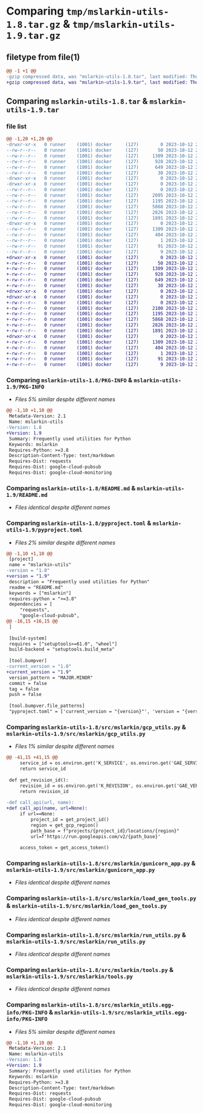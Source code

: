# Comparing `tmp/mslarkin-utils-1.8.tar.gz` & `tmp/mslarkin-utils-1.9.tar.gz`

## filetype from file(1)

```diff
@@ -1 +1 @@
-gzip compressed data, was "mslarkin-utils-1.8.tar", last modified: Thu Oct 12 23:33:10 2023, max compression
+gzip compressed data, was "mslarkin-utils-1.9.tar", last modified: Thu Oct 12 23:46:31 2023, max compression
```

## Comparing `mslarkin-utils-1.8.tar` & `mslarkin-utils-1.9.tar`

### file list

```diff
@@ -1,20 +1,20 @@
-drwxr-xr-x   0 runner    (1001) docker     (127)        0 2023-10-12 23:33:10.927997 mslarkin-utils-1.8/
--rw-r--r--   0 runner    (1001) docker     (127)       50 2023-10-12 23:32:51.000000 mslarkin-utils-1.8/MANIFEST.in
--rw-r--r--   0 runner    (1001) docker     (127)     1309 2023-10-12 23:33:10.927997 mslarkin-utils-1.8/PKG-INFO
--rw-r--r--   0 runner    (1001) docker     (127)      928 2023-10-12 23:32:51.000000 mslarkin-utils-1.8/README.md
--rw-r--r--   0 runner    (1001) docker     (127)      649 2023-10-12 23:32:57.000000 mslarkin-utils-1.8/pyproject.toml
--rw-r--r--   0 runner    (1001) docker     (127)       38 2023-10-12 23:33:10.927997 mslarkin-utils-1.8/setup.cfg
-drwxr-xr-x   0 runner    (1001) docker     (127)        0 2023-10-12 23:33:10.915996 mslarkin-utils-1.8/src/
-drwxr-xr-x   0 runner    (1001) docker     (127)        0 2023-10-12 23:33:10.919996 mslarkin-utils-1.8/src/mslarkin/
--rw-r--r--   0 runner    (1001) docker     (127)        0 2023-10-12 23:32:51.000000 mslarkin-utils-1.8/src/mslarkin/__init__.py
--rw-r--r--   0 runner    (1001) docker     (127)     2095 2023-10-12 23:32:51.000000 mslarkin-utils-1.8/src/mslarkin/gcp_utils.py
--rw-r--r--   0 runner    (1001) docker     (127)     1195 2023-10-12 23:32:51.000000 mslarkin-utils-1.8/src/mslarkin/gunicorn_app.py
--rw-r--r--   0 runner    (1001) docker     (127)     5868 2023-10-12 23:32:51.000000 mslarkin-utils-1.8/src/mslarkin/load_gen_tools.py
--rw-r--r--   0 runner    (1001) docker     (127)     2826 2023-10-12 23:32:51.000000 mslarkin-utils-1.8/src/mslarkin/run_utils.py
--rw-r--r--   0 runner    (1001) docker     (127)     1891 2023-10-12 23:32:51.000000 mslarkin-utils-1.8/src/mslarkin/tools.py
-drwxr-xr-x   0 runner    (1001) docker     (127)        0 2023-10-12 23:33:10.927997 mslarkin-utils-1.8/src/mslarkin_utils.egg-info/
--rw-r--r--   0 runner    (1001) docker     (127)     1309 2023-10-12 23:33:10.000000 mslarkin-utils-1.8/src/mslarkin_utils.egg-info/PKG-INFO
--rw-r--r--   0 runner    (1001) docker     (127)      404 2023-10-12 23:33:10.000000 mslarkin-utils-1.8/src/mslarkin_utils.egg-info/SOURCES.txt
--rw-r--r--   0 runner    (1001) docker     (127)        1 2023-10-12 23:33:10.000000 mslarkin-utils-1.8/src/mslarkin_utils.egg-info/dependency_links.txt
--rw-r--r--   0 runner    (1001) docker     (127)       91 2023-10-12 23:33:10.000000 mslarkin-utils-1.8/src/mslarkin_utils.egg-info/requires.txt
--rw-r--r--   0 runner    (1001) docker     (127)        9 2023-10-12 23:33:10.000000 mslarkin-utils-1.8/src/mslarkin_utils.egg-info/top_level.txt
+drwxr-xr-x   0 runner    (1001) docker     (127)        0 2023-10-12 23:46:31.855183 mslarkin-utils-1.9/
+-rw-r--r--   0 runner    (1001) docker     (127)       50 2023-10-12 23:46:16.000000 mslarkin-utils-1.9/MANIFEST.in
+-rw-r--r--   0 runner    (1001) docker     (127)     1309 2023-10-12 23:46:31.855183 mslarkin-utils-1.9/PKG-INFO
+-rw-r--r--   0 runner    (1001) docker     (127)      928 2023-10-12 23:46:16.000000 mslarkin-utils-1.9/README.md
+-rw-r--r--   0 runner    (1001) docker     (127)      649 2023-10-12 23:46:20.000000 mslarkin-utils-1.9/pyproject.toml
+-rw-r--r--   0 runner    (1001) docker     (127)       38 2023-10-12 23:46:31.855183 mslarkin-utils-1.9/setup.cfg
+drwxr-xr-x   0 runner    (1001) docker     (127)        0 2023-10-12 23:46:31.851183 mslarkin-utils-1.9/src/
+drwxr-xr-x   0 runner    (1001) docker     (127)        0 2023-10-12 23:46:31.851183 mslarkin-utils-1.9/src/mslarkin/
+-rw-r--r--   0 runner    (1001) docker     (127)        0 2023-10-12 23:46:16.000000 mslarkin-utils-1.9/src/mslarkin/__init__.py
+-rw-r--r--   0 runner    (1001) docker     (127)     2100 2023-10-12 23:46:16.000000 mslarkin-utils-1.9/src/mslarkin/gcp_utils.py
+-rw-r--r--   0 runner    (1001) docker     (127)     1195 2023-10-12 23:46:16.000000 mslarkin-utils-1.9/src/mslarkin/gunicorn_app.py
+-rw-r--r--   0 runner    (1001) docker     (127)     5868 2023-10-12 23:46:16.000000 mslarkin-utils-1.9/src/mslarkin/load_gen_tools.py
+-rw-r--r--   0 runner    (1001) docker     (127)     2826 2023-10-12 23:46:16.000000 mslarkin-utils-1.9/src/mslarkin/run_utils.py
+-rw-r--r--   0 runner    (1001) docker     (127)     1891 2023-10-12 23:46:16.000000 mslarkin-utils-1.9/src/mslarkin/tools.py
+drwxr-xr-x   0 runner    (1001) docker     (127)        0 2023-10-12 23:46:31.855183 mslarkin-utils-1.9/src/mslarkin_utils.egg-info/
+-rw-r--r--   0 runner    (1001) docker     (127)     1309 2023-10-12 23:46:31.000000 mslarkin-utils-1.9/src/mslarkin_utils.egg-info/PKG-INFO
+-rw-r--r--   0 runner    (1001) docker     (127)      404 2023-10-12 23:46:31.000000 mslarkin-utils-1.9/src/mslarkin_utils.egg-info/SOURCES.txt
+-rw-r--r--   0 runner    (1001) docker     (127)        1 2023-10-12 23:46:31.000000 mslarkin-utils-1.9/src/mslarkin_utils.egg-info/dependency_links.txt
+-rw-r--r--   0 runner    (1001) docker     (127)       91 2023-10-12 23:46:31.000000 mslarkin-utils-1.9/src/mslarkin_utils.egg-info/requires.txt
+-rw-r--r--   0 runner    (1001) docker     (127)        9 2023-10-12 23:46:31.000000 mslarkin-utils-1.9/src/mslarkin_utils.egg-info/top_level.txt
```

### Comparing `mslarkin-utils-1.8/PKG-INFO` & `mslarkin-utils-1.9/PKG-INFO`

 * *Files 5% similar despite different names*

```diff
@@ -1,10 +1,10 @@
 Metadata-Version: 2.1
 Name: mslarkin-utils
-Version: 1.8
+Version: 1.9
 Summary: Frequently used utilities for Python
 Keywords: mslarkin
 Requires-Python: >=3.8
 Description-Content-Type: text/markdown
 Requires-Dist: requests
 Requires-Dist: google-cloud-pubsub
 Requires-Dist: google-cloud-monitoring
```

### Comparing `mslarkin-utils-1.8/README.md` & `mslarkin-utils-1.9/README.md`

 * *Files identical despite different names*

### Comparing `mslarkin-utils-1.8/pyproject.toml` & `mslarkin-utils-1.9/pyproject.toml`

 * *Files 2% similar despite different names*

```diff
@@ -1,10 +1,10 @@
 [project]
 name = "mslarkin-utils"
-version = "1.8"
+version = "1.9"
 description = "Frequently used utilities for Python"
 readme = "README.md"
 keywords = ["mslarkin"]
 requires-python = ">=3.8"
 dependencies = [
     "requests",
     "google-cloud-pubsub",
@@ -16,15 +16,15 @@
 ]
 
 [build-system]
 requires = ["setuptools>=61.0", "wheel"]
 build-backend = "setuptools.build_meta"
 
 [tool.bumpver]
-current_version = "1.8"
+current_version = "1.9"
 version_pattern = "MAJOR.MINOR"
 commit = false
 tag = false
 push = false
 
 [tool.bumpver.file_patterns]
 "pyproject.toml" = ['current_version = "{version}"', 'version = "{version}"']
```

### Comparing `mslarkin-utils-1.8/src/mslarkin/gcp_utils.py` & `mslarkin-utils-1.9/src/mslarkin/gcp_utils.py`

 * *Files 1% similar despite different names*

```diff
@@ -41,15 +41,15 @@
     service_id = os.environ.get('K_SERVICE', os.environ.get('GAE_SERVICE'))
     return service_id
 
 def get_revision_id():
     revision_id = os.environ.get('K_REVISION', os.environ.get('GAE_VERSION'))
     return revision_id
 
-def call_api(url, name):
+def call_api(name, url=None):
     if url==None:
         project_id = get_project_id()
         region = get_gcp_region()
         path_base = f"projects/{project_id}/locations/{region}"
         url=f'https://run.googleapis.com/v2/{path_base}'
     
     access_token = get_access_token()
```

### Comparing `mslarkin-utils-1.8/src/mslarkin/gunicorn_app.py` & `mslarkin-utils-1.9/src/mslarkin/gunicorn_app.py`

 * *Files identical despite different names*

### Comparing `mslarkin-utils-1.8/src/mslarkin/load_gen_tools.py` & `mslarkin-utils-1.9/src/mslarkin/load_gen_tools.py`

 * *Files identical despite different names*

### Comparing `mslarkin-utils-1.8/src/mslarkin/run_utils.py` & `mslarkin-utils-1.9/src/mslarkin/run_utils.py`

 * *Files identical despite different names*

### Comparing `mslarkin-utils-1.8/src/mslarkin/tools.py` & `mslarkin-utils-1.9/src/mslarkin/tools.py`

 * *Files identical despite different names*

### Comparing `mslarkin-utils-1.8/src/mslarkin_utils.egg-info/PKG-INFO` & `mslarkin-utils-1.9/src/mslarkin_utils.egg-info/PKG-INFO`

 * *Files 5% similar despite different names*

```diff
@@ -1,10 +1,10 @@
 Metadata-Version: 2.1
 Name: mslarkin-utils
-Version: 1.8
+Version: 1.9
 Summary: Frequently used utilities for Python
 Keywords: mslarkin
 Requires-Python: >=3.8
 Description-Content-Type: text/markdown
 Requires-Dist: requests
 Requires-Dist: google-cloud-pubsub
 Requires-Dist: google-cloud-monitoring
```


